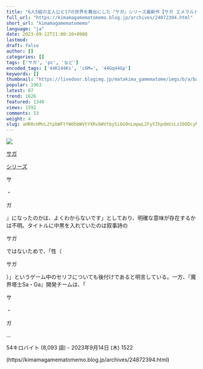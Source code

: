 ```yaml
---
title: "6人5組の主人公と17の世界を舞台にした『サガ』シリーズ最新作【サガ エメラルド ビヨンド】PCなど向けに発表 "
full_url: "https://kimamagamematomemo.blog.jp/archives/24872394.html"
short_url: "kimamagamematomemo"
language: "ja"
date: 2023-09-22T21:00:10+0900
lastmod: 
draft: false
author: []
categories: []
tags: ['サガ', 'pc', 'など']
encoded_tags: ['44K144Ks', 'cGM=', '44Gq44Gp']
keywords: []
thumbnail: "https://livedoor.blogimg.jp/matakima_gamematome/imgs/b/a/bad8b95b.jpg"
popular: 1963
latest: 87
trend: 1626
featured: 1340
views: 1592
comments: 53
weight: 4
slug: aHR0cHMvL2tpbWFtYWdhbWVtYXRvbWVtby5ibG9nLmpwL2FyY2hpdmVzLzI0ODcyMzk0Lmh0bWw=
---
```


![](https://livedoor.blogimg.jp/matakima_gamematome/imgs/b/a/bad8b95b.jpg)

<div><a title='サガシリーズ' href='https//ja.wikipedia.org/wiki/%E3%82%B5%E3%82%AC%E3%82%B7%E3%83%AA%E3%83%BC%E3%82%BA' target='_blank'><p>サガ</p>シリーズ</a> <p class='searchresult'><p>サ</p>・<p>ガ</p>』になったのかは、よくわからないです」としており、明確な意味が存在するかは不明。タイトルに中黒を入れていたのは叙事詩の<p>サガ</p>ではないためで、「性（<p>サガ</p>）」というゲーム中のセリフについても後付けであると明言している。一方、『魔界塔士Sa・Ga』開発チームは、「<p>サ</p>・<p>ガ</p>…</p> <p class='mw-search-result-data'>54キロバイト (8,093 語) - 2023年9月14日 (木) 1522</p></div>

(https//kimamagamematomemo.blog.jp/archives/24872394.html)

